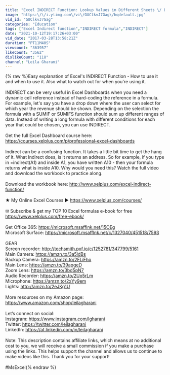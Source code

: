 ```yaml
---
title: "Excel INDIRECT Function: Lookup Values in Different Sheets \/ Excel Tabs"
image: "https:\/\/i.ytimg.com\/vi\/GUClkvJ7Gag\/hqdefault.jpg"
vid_id: "GUClkvJ7Gag"
categories: "Education"
tags: ["Excel Indirect function","INDIRECT formula","INDIRECT"]
date: "2021-10-12T19:17:26+03:00"
vid_date: "2017-03-28T13:58:21Z"
duration: "PT11M40S"
viewcount: "363957"
likeCount: "3562"
dislikeCount: "118"
channel: "Leila Gharani"
---
```

{% raw %}Easy explanation of Excel's INDIRECT Function - How to use it and when to use it. Also what to watch out for when you're using it.<br /><br />INDIRECT can be very useful in Excel Dashboards when you need a dynamic cell reference instead of hard-coding the reference in a formula. For example, let's say you have a drop down where the user can select for which year the revenue should be shown. Depending on the selection the formula with a SUMIF or SUMIFS function should sum up different ranges of data. Instead of writing a long formula with different conditions for each year that could be chosen, you can use INDIRECT. <br /><br />Get the full Excel Dashboard course here: <a rel="nofollow" target="blank" href="https://courses.xelplus.com/p/professional-excel-dashboards">https://courses.xelplus.com/p/professional-excel-dashboards</a><br /><br />Indirect can be a confusing function. It takes a little bit time to get the hang of it. What Indirect does, is it returns an address. So for example, if you type in =indirect(A1) and inside A1, you have written A10 - then your formula returns what is inside A10. Why would you need this? Watch the full video and download the workbook to practice along.<br /><br />Download the workbook here: <a rel="nofollow" target="blank" href="http://www.xelplus.com/excel-indirect-function/">http://www.xelplus.com/excel-indirect-function/</a><br /><br />★ My Online Excel Courses ► <a rel="nofollow" target="blank" href="https://www.xelplus.com/courses/">https://www.xelplus.com/courses/</a><br /><br />✉ Subscribe &amp; get my TOP 10 Excel formulas e-book for free<br /><a rel="nofollow" target="blank" href="https://www.xelplus.com/free-ebook/">https://www.xelplus.com/free-ebook/</a><br /><br />Get Office 365: <a rel="nofollow" target="blank" href="https://microsoft.msafflnk.net/15OEg">https://microsoft.msafflnk.net/15OEg</a><br />Microsoft Surface: <a rel="nofollow" target="blank" href="https://microsoft.msafflnk.net/c/1327040/451518/7593">https://microsoft.msafflnk.net/c/1327040/451518/7593</a><br /><br />GEAR<br />Screen recorder: <a rel="nofollow" target="blank" href="http://techsmith.pxf.io/c/1252781/347799/5161">http://techsmith.pxf.io/c/1252781/347799/5161</a><br />Main Camera: <a rel="nofollow" target="blank" href="https://amzn.to/3a5ldBs">https://amzn.to/3a5ldBs</a><br />Backup Camera: <a rel="nofollow" target="blank" href="https://amzn.to/2FLiFho">https://amzn.to/2FLiFho</a><br />Main Lens: <a rel="nofollow" target="blank" href="https://amzn.to/39apgeD">https://amzn.to/39apgeD</a><br />Zoom Lens: <a rel="nofollow" target="blank" href="https://amzn.to/3bd5pN7">https://amzn.to/3bd5pN7</a><br />Audio Recorder: <a rel="nofollow" target="blank" href="https://amzn.to/2Uo5rLm">https://amzn.to/2Uo5rLm</a><br />Microphone: <a rel="nofollow" target="blank" href="https://amzn.to/2xYy9em">https://amzn.to/2xYy9em</a><br />Lights: <a rel="nofollow" target="blank" href="http://amzn.to/2eJKg1U">http://amzn.to/2eJKg1U</a><br /><br />More resources on my Amazon page: <a rel="nofollow" target="blank" href="https://www.amazon.com/shop/leilagharani">https://www.amazon.com/shop/leilagharani</a><br /><br />Let’s connect on social:<br />Instagram: <a rel="nofollow" target="blank" href="https://www.instagram.com/lgharani">https://www.instagram.com/lgharani</a><br />Twitter: <a rel="nofollow" target="blank" href="https://twitter.com/leilagharani">https://twitter.com/leilagharani</a><br />LinkedIn: <a rel="nofollow" target="blank" href="https://at.linkedin.com/in/leilagharani">https://at.linkedin.com/in/leilagharani</a><br /><br />Note: This description contains affiliate links, which means at no additional cost to you, we will receive a small commission if you make a purchase using the links. This helps support the channel and allows us to continue to make videos like this. Thank you for your support!<br /><br />#MsExcel{% endraw %}
